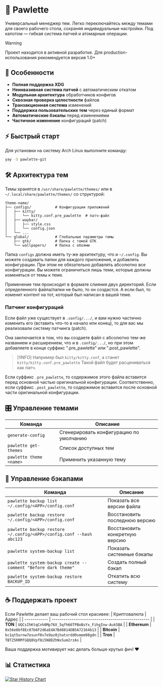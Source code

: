 # 🐾 Pawlette
Универсальный менеджер тем.
Легко переключайтесь между темами для своего рабочего стола, сохраняя индивидуальные настройки.
Под капотом — гибкая система патчей и атомарные операции.

> [!Warning]
> Проект находится в активной разработке.
> Для production-использования рекомендуется версия 1.0+

## 🌟 Особенности
- **Полная поддержка XDG**
- **Неинвазивная система патчей** с автоматическим откатом
- **Модульная архитектура** обработчиков конфигов
- **Сквозная проверка целостности** файлов
- **Транзакционная система** изменений
- **Поддержка пользовательских тем** через единый формат
- **Автоматические бэкапы** перед изменениями
- **Частичное изменение** конфигураций (patch)

## ⚡ Быстрый старт
Для установки на систему Arch Linux выполните команду:
```bash
yay -S pawlette-git
```

## 🛠 Архитектура тем
Темы хранятся в `/usr/share/pawlette/themes/` или в `~/.local/share/pawlette/themes/` со структурой:
```text
theme-name/
├── configs/           # Конфигурации приложений
│   ├── kitty/
│   │   └── kitty.conf.pre_pawlette  # патч-файл
│   ├── waybar/
│   │   ├── style.css
│   │   └── config.json
│   └── ...
└── global/            # Глобальные параметры темы
    ├── gtk/           # Папка с темой GTK
    └── wallpapers/    # Папка с обоями
```
Папка `configs` должна иметь ту-же архитектуру, что и `~/.config`.
Вы можете создавать папки для каждого приложения, и добавлять конфигурации.
При этом не обязательно добавлять абсолютно все конфигурации.
Вы можете ограничиться лишь теми, которые должны изменяться от темы к теме.

Применение тем происходит в формате слияния двух директорий.
Если определенного файла/папки не было, то он создастся.
А если был, то изменит контент на тот, который был написан в вашей теме.

### Патчинг конфигураций
Если файл уже существует в `.config/.../`,
и вам нужно частично изменить его (вставить что-то в начало или конец), то
для вас мы реализовали систему патчинга (patch).

Она заключается в том, что вы создаете файл с абсолютно тем-же названием и расширением,
что и в `.config/.../`, но при этом добавляете в конце суффикс ".pre_pawlette" или ".post_pawlette".

> [!INFO]
> Например был `kitty/kitty.conf`, а станет `kitty/kitty.conf.pre_pawlette`
> Такой файл будет расцениваться как патч.

Если суффикс `.pre_pawlette`, то содержимое этого файла вставится перед основной частью оригинальной конфигурации.
Соответственно, если суффикс `.post_pawlette`, то содержимое вставится после основной части оригинальной конфигурации.

## 🎛 Управление темами
| Команда                 | Описание                                |
| ----------------------- | ----------------------------------------|
| `generate-config`       | Сгенерировать конфигурацию по умолчанию |
| `pawlette get-themes`   | Список доступных тем                    |
| `pawlette theme <name>` | Применить указанную тему                |

## 🔄 Управление бэкапами
| Команда                                                             | Описание                       |
| ------------------------------------------------------------------- | ------------------------------ |
| `pawlette backup list ~/.config/<APP>/config.conf`                  | Показать все версии файла      |
| `pawlette backup restore ~/.config/<APP>/config.conf`               | Восстановить последнюю версию  |
| `pawlette backup restore ~/.config/<APP>/config.conf --hash abc123` | Восстановить конкретную версию |
| `pawlette system-backup list`                                       | Показать системные бэкапы      |
| `pawlette system-backup create --comment "Before dark theme"`       | Создать полный бэкап           |
| `pawlette system-backup restore BACKUP_ID`                          | Откатить всю систему           |

## ☕ Поддержать проект
Если Pawlette делает ваш рабочий стол красивее:
| Криптовалюта | Адрес                                              |
| ------------ | -------------------------------------------------- |
| **TON**      | `UQCsIhKtqCnh0Mp76X_5qfh66TPBoBsYx_FihgInw-Auk5BA` |
| **Ethereum** | `0x56e8bf8Ec07b6F2d6aEdA7Bd8814DB5A72164b13`       |
| **Bitcoin**  | `bc1qt5urnw7esunf0v7e9az0jhatxrdd0smem98gdn`       |
| **Tron**     | `TBTZ5RRMfGQQ8Vpf8i5N8DZhNxSum2rzAs`               |

Ваша поддержка мотивирует нас делать больше крутых фич! ❤️

## 📊 Статистика
[![Star History Chart](https://api.star-history.com/svg?repos=meowrch/pawlette&type=Date)](https://star-history.com/#meowrch/pawlette&Date)